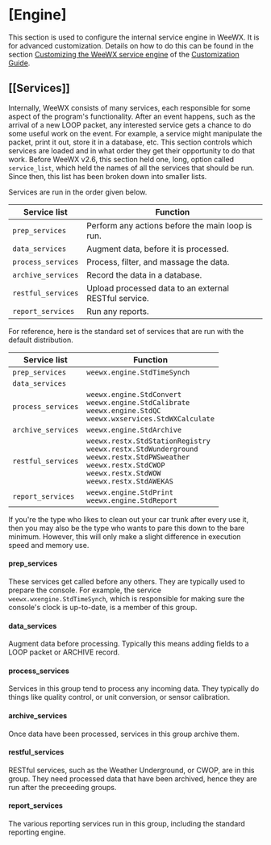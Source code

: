 # [Engine]
This section is used to configure the internal service engine in WeeWX. It is for advanced customization. Details on how to do this can be found in the section [Customizing the WeeWX service engine](customizing/weewx-service-engine) of the [Customization Guide](customizing/).

## [[Services]]

Internally, WeeWX consists of many services, each responsible for some aspect of the program's functionality. After an event happens, such as the arrival of a new LOOP packet, any interested service gets a chance to do some useful work on the event. For example, a service might manipulate the packet, print it out, store it in a database, etc. This section controls which services are loaded and in what order they get their opportunity to do that work. Before WeeWX v2.6, this section held one, long, option called `service_list`, which held the names of all the services that should be run. Since then, this list has been broken down into smaller lists.

Services are run in the order given below.

| Service list       | Function                                              |
|--------------------|-------------------------------------------------------|
| `prep_services`    | Perform any actions before the main loop is run.      |
| `data_services`    | Augment data, before it is processed.                 |
| `process_services` | Process, filter, and massage the data.                |
| `archive_services` | Record the data in a database.                        |
| `restful_services` | Upload processed data to an external RESTful service. |
| `report_services`  | Run any reports.                                      |

For reference, here is the standard set of services that are run with the default distribution.

| Service list       | Function                                                                                   |
|--------------------|--------------------------------------------------------------------------------------------|
| `prep_services`    | `weewx.engine.StdTimeSynch`                                                                |
| `data_services`	   |                                                                                            |
| `process_services` | `weewx.engine.StdConvert` <br> `weewx.engine.StdCalibrate` <br> `weewx.engine.StdQC` <br> `weewx.wxservices.StdWXCalculate` |
| `archive_services` | `weewx.engine.StdArchive`                                                                  |
| `restful_services` | `weewx.restx.StdStationRegistry` <br> `weewx.restx.StdWunderground` <br> `weewx.restx.StdPWSweather` <br> `weewx.restx.StdCWOP` <br> `weewx.restx.StdWOW` <br> `weewx.restx.StdAWEKAS` |
| `report_services`  | `weewx.engine.StdPrint` <br> `weewx.engine.StdReport`                              |

If you're the type who likes to clean out your car trunk after every use it, then you may also be the type who wants to pare this down to the bare minimum. However, this will only make a slight difference in execution speed and memory use.

#### prep_services

These services get called before any others. They are typically used to prepare the console. For example, the service `weewx.wxengine.StdTimeSynch`, which is responsible for making sure the console's clock is up-to-date, is a member of this group.

#### data_services

Augment data before processing. Typically this means adding fields to a LOOP packet or ARCHIVE record.

#### process_services

Services in this group tend to process any incoming data. They typically do things like quality control, or unit conversion, or sensor calibration.

#### archive_services

Once data have been processed, services in this group archive them.

#### restful_services

RESTful services, such as the Weather Underground, or CWOP, are in this group. They need processed data that have been archived, hence they are run after the preceeding groups.

#### report_services

The various reporting services run in this group, including the standard reporting engine.
